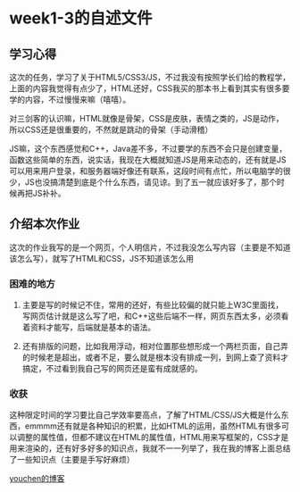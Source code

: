 # week1-3的自述文件
## 学习心得

这次的任务，学习了关于HTML5/CSS3/JS，不过我没有按照学长们给的教程学，上面的内容我觉得有点少了，HTML还好，CSS我买的那本书上看到其实有很多要学的内容，不过慢慢来嘛（嘻嘻）。

对三剑客的认识嘛，HTML就像是骨架，CSS是皮肤，表情之类的，JS是动作，所以CSS还是很重要的，不然就是跳动的骨架（手动滑稽）

JS嘛，这个东西感觉和C++，Java差不多，不过要学的东西不会只是创建变量，函数这些简单的东西，说实话，我现在大概就知道JS是用来动态的，还有就是JS可以用来用户登录，和服务器端好像还有联系，这段时间有点忙，所以电脑学的很少，JS也没搞清楚到底是个什么东西，请见谅。到了五一就应该好多了，那个时候再把JS补补。

## 介绍本次作业

这次的作业我写的是一个网页，个人明信片，不过我没怎么写内容（主要是不知道该怎么写），就写了HTML和CSS，JS不知道该怎么用

### 困难的地方

1. 主要是写的时候记不住，常用的还好，有些比较偏的就只能上W3C里面找，写网页估计就是这么写了吧，和C++这些后端不一样，网页东西太多，必须看着资料才能写，后端就是基本的语法。

2. 还有排版的问题，比如我用浮动，相对位置那些想形成一个两栏页面，自己弄的时候老是超出，或者不足，要么就是根本没有排成一列，到网上查了资料才搞定，不过看到我自己写的网页还是蛮有成就感的。

### 收获

这种限定时间的学习要比自己学效率要高点，了解了HTML/CSS/JS大概是什么东西，emmmm还有就是各种知识的积累，比如HTML的运用，虽然HTML有很多可以调整的属性值，但都不建议在HTML的属性值，HTML用来写框架的，CSS才是用来渲染的，还有好多好多的知识点，我就不一一列举了，我在我的博客上面总结了一些知识点（主要是手写好麻烦）

[youchen的博客](https://youchen12138.github.io/)